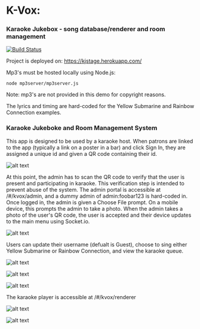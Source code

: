 # K-Vox:
### Karaoke Jukebox - song database/renderer and room management

[![Build Status](https://travis-ci.org/andrewmnelson/karaoke-jukebox.svg?branch=master)](https://travis-ci.org/andrewmnelson/karaoke-jukebox)

Project is deployed on: https://kjstage.herokuapp.com/

Mp3's must be hosted locally using Node.js:

```node mp3server/mp3server.js```

Note: mp3's are not provided in this demo for copyright reasons.

The lyrics and timing are hard-coded for the Yellow Submarine and Rainbow Connection examples.

### Karaoke Jukeboke and Room Management System
This app is designed to be used by a karaoke host. When patrons are linked to the app (typically a link on a poster in a bar) and click Sign In, they are assigned a unique id and given a QR code containing their id.

![alt text](/docs/Demo/IMG_0074.PNG "Patron's Generated QR Code")

At this point, the admin has to scan the QR code to verify that the user is present and participating in karaoke. This verification step is intended to prevent abuse of the system. The admin portal is accessible at /#/kvox/admin, and a dummy admin of admin:foobar123 is hard-coded in. Once logged in, the admin is given a Choose File prompt. On a mobile device, this prompts the admin to take a photo. When the admin takes a photo of the user's QR code, the user is accepted and their device updates to the main menu using Socket.io.

![alt text](/docs/Demo/IMG_0076.PNG "Main Menu")

Users can update their username (defualt is Guest), choose to sing either Yellow Submarine or Rainbow Connection, and view the karaoke queue.

![alt text](/docs/Demo/IMG_0079.PNG "Song Selection")

![alt text](/docs/Demo/IMG_0077.PNG "Change Username")

![alt text](/docs/Demo/IMG_0078.PNG "Queue")

The karaoke player is accessible at /#/kvox/renderer

![alt text](/docs/Demo/Player.jpg "Next Up Call")

![alt text](/docs/Demo/Player2.jpg "Karaoke Player")
